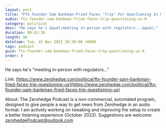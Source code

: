 ```yaml
---
layout: post
title: "FTX Founder Sam Bankman-Fried Faces 'Trip' For Questioning In US"
audio: ftx-founder-sam-bankman-fried-faces-trip-questioning-us-0
category: political
desc: "He says he's &quot;meeting in-person with regulators...&quot;"
duration: 00:01:38
length: 98
datetime: Tue, 15 Nov 2022 20:39:00 +0000
tags: podcast
guid: ftx-founder-sam-bankman-fried-faces-trip-questioning-us-0
order: 0
---
```

He says he's &quot;meeting in-person with regulators...&quot;

Link: [https://www.zerohedge.com/political/ftx-founder-sam-bankman-fried-faces-trip-questioning-us](https://www.zerohedge.com/political/ftx-founder-sam-bankman-fried-faces-trip-questioning-us)

About: The Zerohedge Podcast is a non-commercial, automated program, designed to give people a way to get news from Zerohedge in an audio format.  I am actively working on tweaking and improving the setup to create a better listening experience (October 2022).  Suggestions are welcome: [zerohedgePodcast@outlook.com](mailto:zerohedgePodcast@outlook.com)